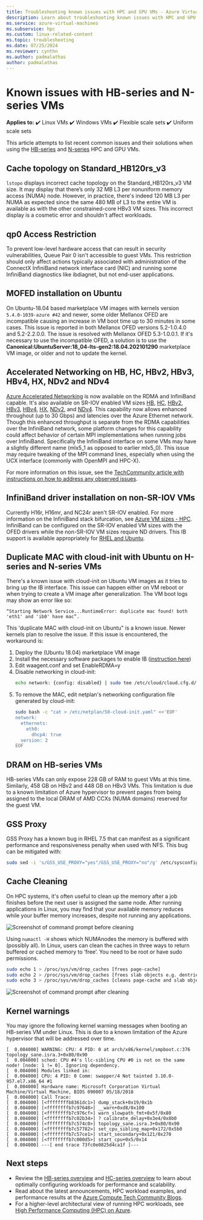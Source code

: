 ```yaml
---
title: Troubleshooting known issues with HPC and GPU VMs - Azure Virtual Machines | Microsoft Docs
description: Learn about troubleshooting known issues with HPC and GPU virtual machine (VM) sizes in Azure.
ms.service: azure-virtual-machines
ms.subservice: hpc
ms.custom: linux-related-content
ms.topic: troubleshooting
ms.date: 07/25/2024
ms.reviewer: cynthn
ms.author: padmalathas
author: padmalathas
---
```


# Known issues with HB-series and N-series VMs

**Applies to:** :heavy_check_mark: Linux VMs :heavy_check_mark: Windows VMs :heavy_check_mark: Flexible scale sets :heavy_check_mark: Uniform scale sets

This article attempts to list recent common issues and their solutions when using the [HB-series](sizes-hpc.md) and [N-series](sizes-gpu.md) HPC and GPU VMs.

## Cache topology on Standard_HB120rs_v3
`lstopo` displays incorrect cache topology on the Standard_HB120rs_v3 VM size. It may display that there’s only 32 MB L3 per nonuniform memory access (NUMA) node. However, in practice, there's indeed 120 MB L3 per NUMA as expected since the same 480 MB of L3 to the entire VM is available as with the other constrained-core HBv3 VM sizes. This incorrect display is a cosmetic error and shouldn't affect workloads.

## qp0 Access Restriction
To prevent low-level hardware access that can result in security vulnerabilities, Queue Pair 0 isn't accessible to guest VMs. This restriction should only affect actions typically associated with administration of the ConnectX InfiniBand network interface card (NIC) and running some InfiniBand diagnostics like ibdiagnet, but not end-user applications.

## MOFED installation on Ubuntu
On Ubuntu-18.04 based marketplace VM images with kernels version `5.4.0-1039-azure #42` and newer, some older Mellanox OFED are incompatible causing an increase in VM boot time up to 30 minutes in some cases. This issue is reported in both Mellanox OFED versions 5.2-1.0.4.0 and 5.2-2.2.0.0. The issue is resolved with Mellanox OFED 5.3-1.0.0.1.
If it's necessary to use the incompatible OFED, a solution is to use the **Canonical:UbuntuServer:18_04-lts-gen2:18.04.202101290** marketplace VM image, or older and not to update the kernel.

## Accelerated Networking on HB, HC, HBv2, HBv3, HBv4, HX, NDv2 and NDv4

[Azure Accelerated Networking](https://azure.microsoft.com/blog/maximize-your-vm-s-performance-with-accelerated-networking-now-generally-available-for-both-windows-and-linux/) is now available on the RDMA and InfiniBand capable. It's also available on SR-IOV enabled VM sizes [HB](hb-series.md), [HC](hc-series.md), [HBv2](hbv2-series.md), [HBv3](hbv3-series.md), [HBv4](hbv4-series.md), [HX](hx-series.md), [NDv2](ndv2-series.md), and [NDv4](nda100-v4-series.md). This capability now allows enhanced throughout (up to 30 Gbps) and latencies over the Azure Ethernet network. Though this enhanced throughput is separate from the RDMA capabilities over the InfiniBand network, some platform changes for this capability could affect behavior of certain MPI implementations when running jobs over InfiniBand. Specifically the InfiniBand interface on some VMs may have a slightly different name (mlx5_1 as opposed to earlier mlx5_0). This issue may require tweaking of the MPI command lines, especially when using the UCX interface (commonly with OpenMPI and HPC-X).

For more information on this issue, see the [TechCommunity article with instructions on how to address any observed issues](https://techcommunity.microsoft.com/t5/azure-compute/accelerated-networking-on-hb-hc-and-hbv2/ba-p/2067965).

## InfiniBand driver installation on non-SR-IOV VMs

Currently H16r, H16mr, and NC24r aren't SR-IOV enabled. For more information on the InfiniBand stack bifurcation, see [Azure VM sizes - HPC](sizes-hpc.md#rdma-capable-instances).
InfiniBand can be configured on the SR-IOV enabled VM sizes with the OFED drivers while the non-SR-IOV VM sizes require ND drivers. This IB support is available appropriately for [RHEL and Ubuntu](configure.md).

## Duplicate MAC with cloud-init with Ubuntu on H-series and N-series VMs

There's a known issue with cloud-init on Ubuntu VM images as it tries to bring up the IB interface. This issue can happen either on VM reboot or when trying to create a VM image after generalization. The VM boot logs may show an error like so:
```output
“Starting Network Service...RuntimeError: duplicate mac found! both 'eth1' and 'ib0' have mac”.
```

This 'duplicate MAC with cloud-init on Ubuntu" is a known issue. Newer kernels plan to resolve the issue. If this issue is encountered, the workaround is:
1) Deploy the (Ubuntu 18.04) marketplace VM image
2) Install the necessary software packages to enable IB ([instruction here](https://techcommunity.microsoft.com/t5/azure-compute/configuring-infiniband-for-ubuntu-hpc-and-gpu-vms/ba-p/1221351))
3) Edit waagent.conf and set EnableRDMA=y
4) Disable networking in cloud-init:
    ```bash
    echo network: {config: disabled} | sudo tee /etc/cloud/cloud.cfg.d/99-disable-network-config.cfg
    ```
5) To remove the MAC, edit netplan's networking configuration file generated by cloud-init:
    ```bash
    sudo bash -c "cat > /etc/netplan/50-cloud-init.yaml" <<'EOF'
    network:
      ethernets:
        eth0:
          dhcp4: true
      version: 2
    EOF
    ```

## DRAM on HB-series VMs

HB-series VMs can only expose 228 GB of RAM to guest VMs at this time. Similarly, 458 GB on HBv2 and 448 GB on HBv3 VMs. This limitation is due to a known limitation of Azure hypervisor to prevent pages from being assigned to the local DRAM of AMD CCXs (NUMA domains) reserved for the guest VM.

## GSS Proxy

GSS Proxy has a known bug in RHEL 7.5 that can manifest as a significant performance and responsiveness penalty when used with NFS. This bug can be mitigated with:

```bash
sudo sed -i 's/GSS_USE_PROXY="yes"/GSS_USE_PROXY="no"/g' /etc/sysconfig/nfs
```

## Cache Cleaning

On HPC systems, it's often useful to clean up the memory after a job finishes before the next user is assigned the same node. After running applications in Linux, you may find that your available memory reduces while your buffer memory increases, despite not running any applications.

![Screenshot of command prompt before cleaning](./media/hpc/cache-cleaning-1.png)

Using `numactl -H` shows which NUMAnodes the memory is buffered with (possibly all). In Linux, users can clean the caches in three ways to return buffered or cached memory to ‘free’. You need to be root or have sudo permissions.

```bash
sudo echo 1 > /proc/sys/vm/drop_caches [frees page-cache]
sudo echo 2 > /proc/sys/vm/drop_caches [frees slab objects e.g. dentries, inodes]
sudo echo 3 > /proc/sys/vm/drop_caches [cleans page-cache and slab objects]
```

![Screenshot of command prompt after cleaning](./media/hpc/cache-cleaning-2.png)

## Kernel warnings

You may ignore the following kernel warning messages when booting an HB-series VM under Linux. This is due to a known limitation of the Azure hypervisor that will be addressed over time.

```output
[  0.004000] WARNING: CPU: 4 PID: 0 at arch/x86/kernel/smpboot.c:376 topology_sane.isra.3+0x80/0x90
[  0.004000] sched: CPU #4's llc-sibling CPU #0 is not on the same node! [node: 1 != 0]. Ignoring dependency.
[  0.004000] Modules linked in:
[  0.004000] CPU: 4 PID: 0 Comm: swapper/4 Not tainted 3.10.0-957.el7.x86_64 #1
[  0.004000] Hardware name: Microsoft Corporation Virtual Machine/Virtual Machine, BIOS 090007 05/18/2018
[  0.004000] Call Trace:
[  0.004000] [<ffffffffb8361dc1>] dump_stack+0x19/0x1b
[  0.004000] [<ffffffffb7c97648>] __warn+0xd8/0x100
[  0.004000] [<ffffffffb7c976cf>] warn_slowpath_fmt+0x5f/0x80
[  0.004000] [<ffffffffb7c02b34>] ? calibrate_delay+0x3e4/0x8b0
[  0.004000] [<ffffffffb7c574c0>] topology_sane.isra.3+0x80/0x90
[  0.004000] [<ffffffffb7c57782>] set_cpu_sibling_map+0x172/0x5b0
[  0.004000] [<ffffffffb7c57ce1>] start_secondary+0x121/0x270
[  0.004000] [<ffffffffb7c000d5>] start_cpu+0x5/0x14
[  0.004000] ---[ end trace 73fc0e0825d4ca1f ]---
```


## Next steps

- Review the [HB-series overview](hb-series-overview.md) and [HC-series overview](hc-series-overview.md) to learn about optimally configuring workloads for performance and scalability.
- Read about the latest announcements, HPC workload examples, and performance results at the [Azure Compute Tech Community Blogs](https://techcommunity.microsoft.com/t5/azure-compute/bg-p/AzureCompute).
- For a higher-level architectural view of running HPC workloads, see [High Performance Computing (HPC) on Azure](/azure/architecture/topics/high-performance-computing/).
